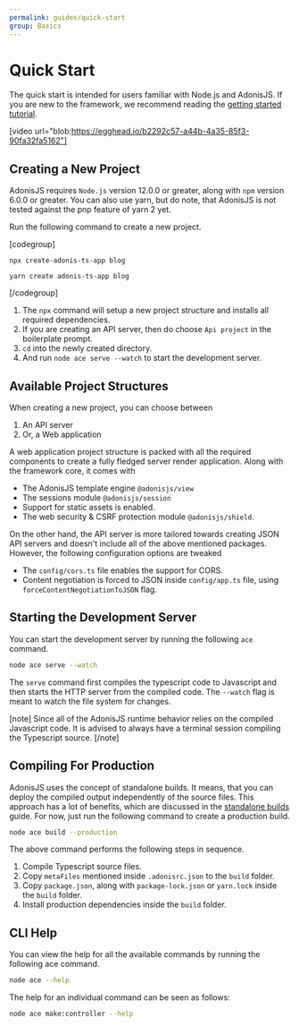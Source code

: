 ```yaml
---
permalink: guides/quick-start
group: Basics
---
```


# Quick Start

The quick start is intended for users familiar with Node.js and AdonisJS. If you are new to the framework, we recommend reading the [getting started tutorial](tutorials/getting-started/introduction).

[video url="blob:https://egghead.io/b2292c57-a44b-4a35-85f3-90fa32fa5162"]

## Creating a New Project
AdonisJS requires `Node.js` version 12.0.0 or greater, along with `npm` version 6.0.0 or greater. You can also use yarn, but do note, that AdonisJS is not tested against the pnp feature of yarn 2 yet.

Run the following command to create a new project.

[codegroup]
```sh{}{npx}
npx create-adonis-ts-app blog
```

```sh{}{yarn}
yarn create adonis-ts-app blog
```
[/codegroup]

1. The `npx` command will setup a new project structure and installs all required dependencies.
2. If you are creating an API server, then do choose `Api project` in the boilerplate prompt.
3. `cd` into the newly created directory.
4. And run `node ace serve --watch` to start the development server.

## Available Project Structures
When creating a new project, you can choose between

1. An API server
2. Or, a Web application

A web application project structure is packed with all the required components to create a fully fledged server render application. Along with the framework core, it comes with

- The AdonisJS template engine `@adonisjs/view`
- The sessions module `@adonisjs/session`
- Support for static assets is enabled.
- The web security & CSRF protection module `@adonisjs/shield`.

On the other hand, the API server is more tailored towards creating JSON API servers and doesn't include all of the above mentioned packages. However, the following configuration options are tweaked

- The `config/cors.ts` file enables the support for CORS.
- Content negotiation is forced to JSON inside `config/app.ts` file, using `forceContentNegotiationToJSON` flag.

## Starting the Development Server
You can start the development server by running the following `ace` command.

```sh
node ace serve --watch
```

The `serve` command first compiles the typescript code to Javascript and then starts the HTTP server from the compiled code. The `--watch` flag is meant to watch the file system for changes.

[note]
Since all of the AdonisJS runtime behavior relies on the compiled Javascript code. It is advised to always have a terminal session compiling the Typescript source.
[/note]

## Compiling For Production
AdonisJS uses the concept of standalone builds. It means, that you can deploy the compiled output independently of the source files. This approach has a lot of benefits, which are discussed in the [standalone builds]() guide. For now, just run the following command to create a production build.

```sh
node ace build --production
```

The above command performs the following steps in sequence.

1. Compile Typescript source files.
2. Copy `metaFiles` mentioned inside `.adonisrc.json` to the `build` folder.
3. Copy `package.json`, along with `package-lock.json` or `yarn.lock` inside the `build` folder.
4. Install production dependencies inside the `build` folder.

## CLI Help
You can view the help for all the available commands by running the following ace command.

```sh
node ace --help
```

The help for an individual command can be seen as follows:

```sh
node ace make:controller --help
```

